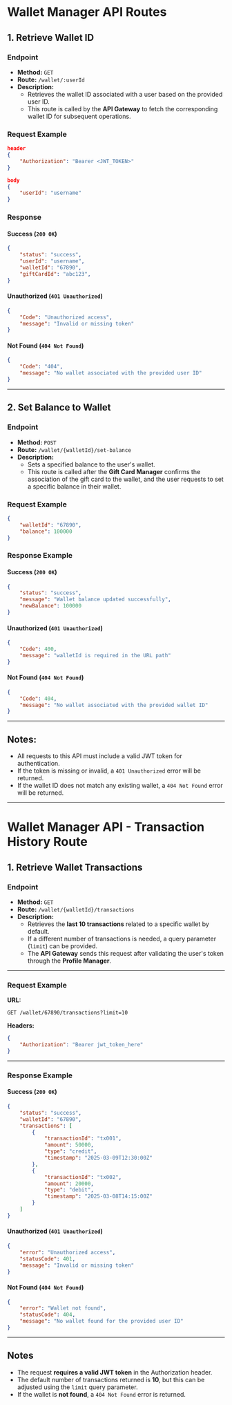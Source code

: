 
# Wallet Manager API Routes


## 1. Retrieve Wallet ID

### Endpoint
- **Method:** `GET`
- **Route:** `/wallet/:userId`
- **Description:**
    - Retrieves the wallet ID associated with a user based on the provided user ID.
    - This route is called by the **API Gateway** to fetch the corresponding wallet ID for subsequent operations.

### Request Example
```json
header
{
    "Authorization": "Bearer <JWT_TOKEN>"
}

body
{
    "userId": "username"
}
```

### Response

#### Success (`200 OK`)
```json
{
    "status": "success",
    "userId": "username",
    "walletId": "67890",
    "giftCardId": "abc123",
}
```

#### Unauthorized (`401 Unauthorized`)
```json
{
    "Code": "Unauthorized access",
    "message": "Invalid or missing token"
}
```

#### Not Found (`404 Not Found`)
```json
{
    "Code": "404",
    "message": "No wallet associated with the provided user ID"
}
```

---

## 2. Set Balance to Wallet

### Endpoint
- **Method:** `POST`
- **Route:** `/wallet/{walletId}/set-balance`
- **Description:**
    - Sets a specified balance to the user's wallet.
    - This route is called after the **Gift Card Manager** confirms the association of the gift card to the wallet, and the user requests to set a specific balance in their wallet.

### Request Example
```json
{
    "walletId": "67890",
    "balance": 100000
}
```

### Response Example

#### Success (`200 OK`)
```json
{
    "status": "success",
    "message": "Wallet balance updated successfully",
    "newBalance": 100000
}
```

#### Unauthorized (`401 Unauthorized`)
```json
{
    "Code": 400,
    "message": "walletId is required in the URL path"
}
```

#### Not Found (`404 Not Found`)
```json
{
    "Code": 404,
    "message": "No wallet associated with the provided wallet ID"
}
```

---

## Notes:
- All requests to this API must include a valid JWT token for authentication.
- If the token is missing or invalid, a `401 Unauthorized` error will be returned.
- If the wallet ID does not match any existing wallet, a `404 Not Found` error will be returned.

---



# Wallet Manager API - Transaction History Route

## 1. Retrieve Wallet Transactions

### Endpoint
- **Method:** `GET`
- **Route:** `/wallet/{walletId}/transactions`
- **Description:**
    - Retrieves the **last 10 transactions** related to a specific wallet by default.
    - If a different number of transactions is needed, a query parameter (`limit`) can be provided.
    - The **API Gateway** sends this request after validating the user's token through the **Profile Manager**.

---

### Request Example
**URL:**
```
GET /wallet/67890/transactions?limit=10
```

**Headers:**
```json
{
    "Authorization": "Bearer jwt_token_here"
}
```

---

### Response Example

#### Success (`200 OK`)
```json
{
    "status": "success",
    "walletId": "67890",
    "transactions": [
        {
            "transactionId": "tx001",
            "amount": 50000,
            "type": "credit",
            "timestamp": "2025-03-09T12:30:00Z"
        },
        {
            "transactionId": "tx002",
            "amount": 20000,
            "type": "debit",
            "timestamp": "2025-03-08T14:15:00Z"
        }
    ]
}
```

#### Unauthorized (`401 Unauthorized`)
```json
{
    "error": "Unauthorized access",
    "statusCode": 401,
    "message": "Invalid or missing token"
}
```

#### Not Found (`404 Not Found`)
```json
{
    "error": "Wallet not found",
    "statusCode": 404,
    "message": "No wallet found for the provided user ID"
}
```

---

## Notes
- The request **requires a valid JWT token** in the Authorization header.
- The default number of transactions returned is **10**, but this can be adjusted using the `limit` query parameter.
- If the wallet is **not found**, a `404 Not Found` error is returned.
